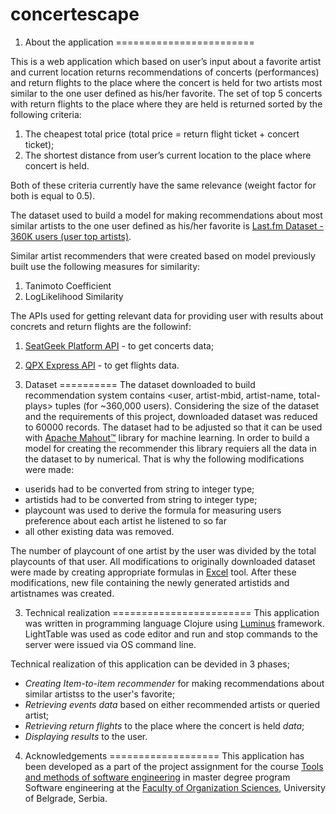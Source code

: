 # concertescape

1. About the application
========================

This is a web application which based on user’s input about a favorite artist and current location returns recommendations of concerts (performances) and return flights to the place where the concert is held  for two artists most similar to the one user defined as his/her favorite. The set of top 5 concerts with return flights to the place where they are held is returned sorted by the following criteria:

1. The cheapest total price (total price = return flight ticket + concert ticket); 
2. The shortest distance from user’s current location to the place where concert is held. 

Both of these criteria currently have the same relevance (weight factor for both is equal to 0.5).

The dataset used to build a model for making recommendations about most similar artists to the one user  defined as his/her favorite  is [Last.fm Dataset - 360K users (user top artists)](http://www.dtic.upf.edu/~ocelma/MusicRecommendationDataset/index.html).

Similar artist recommenders that were created based on model previously built use the following measures for similarity:

1. Tanimoto Coefficient
2. LogLikelihood Similarity

The APIs used for getting relevant data for providing user with results about concrets and return flights are the followinf:

1. [SeatGeek Platform API](http://platform.seatgeek.com/) - to get concerts data;
2. [QPX Express API](https://developers.google.com/qpx-express/) - to get flights data.

2. Dataset
==========
The dataset downloaded to build recommendation system contains <user, artist-mbid, artist-name, total-plays> tuples (for ~360,000 users). Considering the size of the dataset and the requirements of this project, downloaded dataset was reduced to 60000 records. The dataset had to be adjusted so that it can be used with [Apache Mahout™](http://mahout.apache.org/) library for machine learning. In order to build a model for creating the recommender this library requiers all the data in the dataset to by numerical. That is why the following modifications were made:

* userids had to be converted from string to integer type;
* artistids had to be converted from string to integer type;
* playcount was used to derive the formula for measuring users preference about each artist he listened to so far
* all other existing data was removed.

The number of playcount of one artist by the user was divided by the total playcounts of that user. 
All modifications to originally downloaded dataset were made by creating appropriate formulas in [Excel](https://office.live.com/start/Excel.aspx) tool. After these modifications, new file containing the newly generated artistids and artistnames was created.

3. Technical realization
========================
This application was written in programming language Clojure using [Luminus](http://www.luminusweb.net/) framework. LightTable was used as code editor and run and stop commands to the server were issued via OS command line. 

Technical realization of this application can be devided in 3 phases;
* *Creating Item-to-item recommender* for making recommendations about similar artistss to the user's favorite;
* *Retrieving events data* based on either recommended artists or queried artist;
* *Retrieving return flights* to the place where the concert is held *data*;
* *Displaying results* to the user.

4. Acknowledgements 
===================
This application has been developed as a part of the project assignment for the course [Tools and methods of software engineering](http://ai.fon.bg.ac.rs/master/alati-i-metode-softverskog-inzenjerstva/) in master degree program Software engineering at the [Faculty of Organization Sciences](http://fon.rs), University of Belgrade, Serbia.
